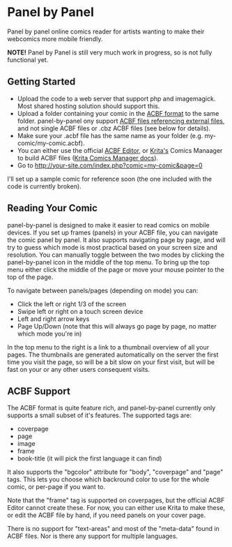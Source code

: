 # Panel by Panel
Panel by panel online comics reader for artists wanting to make their webcomics more mobile friendly.

**NOTE!**  Panel by Panel is still very much work in progress, so is not fully functional yet.

## Getting Started
* Upload the code to a web server that support php and imagemagick. Most shared hosting solution should support this.
* Upload a folder containing your comic in the [ACBF format](https://acbf.fandom.com/wiki/Advanced_Comic_Book_Format_Wiki) to the same folder. panel-by-panel ony support [ACBF files referencing external files](https://acbf.fandom.com/wiki/ACBF_Specifications), and not single ACBF files or .cbz ACBF files (see below for details).
* Make sure your .acbf file has the same name as your folder (e.g. my-comic/my-comic.acbf).
* You can either use the official [ACBF Editor](https://acbf.fandom.com/wiki/ACBF_Editor), or [Krita's](https://krita.org) Comics Manaager to build ACBF files ([Krita Comics Manager docs](https://github.com/KDE/krita/tree/master/plugins/python/comics_project_management_tools)).
* Go to http://your-site.com/index.php?comic=my-comic&page=0

I'll set up a sample comic for reference soon (the one included with the code is currently broken).

## Reading Your Comic
panel-by-panel is designed to make it easier to read comics on mobile devices. If you set up frames (panels) in your ACBF file, you can navigate the comic panel by panel. It also supports navigating page by page, and will try to guess which mode is most practical based on your screen size and resolution. You can manually toggle between the two modes by clicking the panel-by-panel icon in the middle of the top menu. To bring up the top menu either click the middle of the page or move your mouse pointer to the top of the page.

To navigate between panels/pages (depending on mode) you can:
* Click the left or right 1/3 of the screen
* Swipe left or right on a touch screen device
* Left and right arrow keys
* Page Up/Down (note that this will always go page by page, no matter which mode you're in)

In the top menu to the right is a link to a thumbnail overview of all your pages. The thumbnails are generated automatically on the server the first time you visit the page, so will be a bit slow on your first visit, but will be fast on your or any other users consequent visits.

## ACBF Support
The ACBF format is quite feature rich, and panel-by-panel currently only supports a small subset of it's features. The supported tags are:
* coverpage
* page
* image
* frame
* book-title (it will pick the first language it can find)

It also supports the "bgcolor" attribute for "body", "coverpage" and "page" tags. This lets you choose which backround color to use for the whole comic, or per-page if you want to.

Note that the "frame" tag is supported on coverpages, but the official ACBF Editor cannot create these. For now, you can either use Krita to make these, or edit the ACBF file by hand, if you need panels on your cover page.

There is no support for "text-areas" and most of the "meta-data" found in ACBF files. Nor is there any support for multiple languages.
